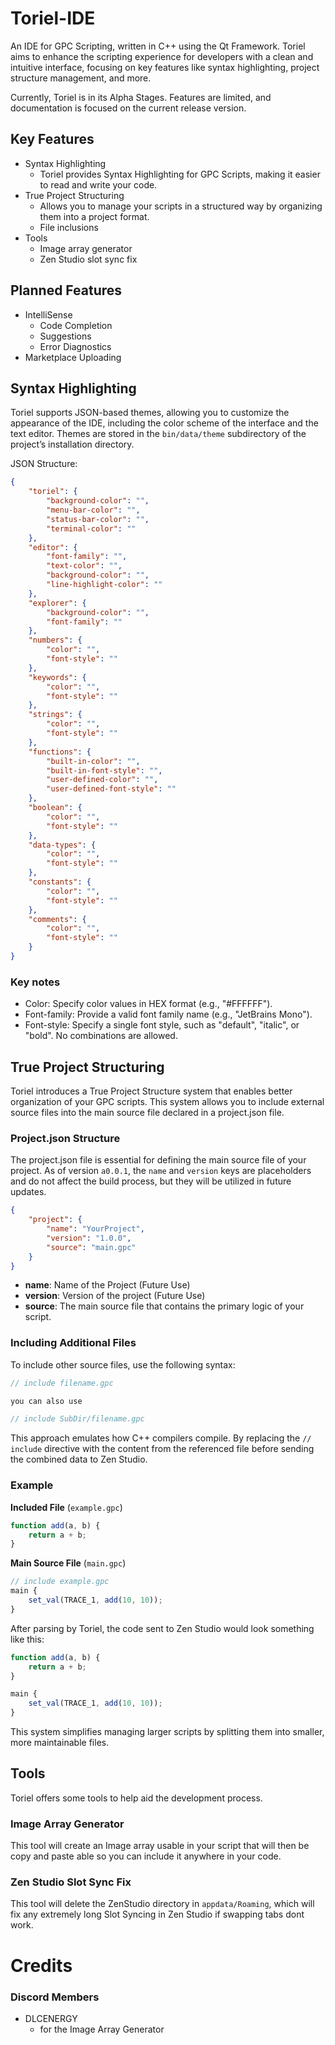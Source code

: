 # Toriel-IDE

An IDE for GPC Scripting, written in C++ using the Qt Framework. Toriel aims to enhance the scripting experience for developers with a clean and intuitive interface, focusing on key features like syntax highlighting, project structure management, and more.

Currently, Toriel is in its Alpha Stages. Features are limited, and documentation is focused on the current release version.

## Key Features

* Syntax Highlighting
    * Toriel provides Syntax Highlighting for GPC Scripts, making it easier to read and write your code.
* True Project Structuring
    * Allows you to manage your scripts in a structured way by organizing them into a project format.
    * File inclusions
* Tools
    * Image array generator
    * Zen Studio slot sync fix

## Planned Features
* IntelliSense
    * Code Completion
    * Suggestions
    * Error Diagnostics
* Marketplace Uploading

## Syntax Highlighting
Toriel supports JSON-based themes, allowing you to customize the appearance of the IDE, including the color scheme of the interface and the text editor. Themes are stored in the `bin/data/theme` subdirectory of the project’s installation directory.


JSON Structure:
```json
{
    "toriel": {
        "background-color": "",
        "menu-bar-color": "",
        "status-bar-color": "",
        "terminal-color": ""
    },
    "editor": {
        "font-family": "",
        "text-color": "",
        "background-color": "",
        "line-highlight-color": ""
    },
    "explorer": {
        "background-color": "",
        "font-family": ""
    },
    "numbers": {
        "color": "",
        "font-style": ""
    },
    "keywords": {
        "color": "",
        "font-style": ""
    },
    "strings": {
        "color": "",
        "font-style": ""
    },
    "functions": {
        "built-in-color": "",
        "built-in-font-style": "",
        "user-defined-color": "",
        "user-defined-font-style": ""
    },
    "boolean": {
        "color": "",
        "font-style": ""
    },
    "data-types": {
        "color": "",
        "font-style": ""
    },
    "constants": {
        "color": "",
        "font-style": ""
    },
    "comments": {
        "color": "",
        "font-style": ""
    }
}
```

### Key notes
* Color: Specify color values in HEX format (e.g., "#FFFFFF").
* Font-family: Provide a valid font family name (e.g., "JetBrains Mono").
* Font-style: Specify a single font style, such as "default", "italic", or "bold". No combinations are allowed.


## True Project Structuring
Toriel introduces a True Project Structure system that enables better organization of your GPC scripts. This system allows you to include external source files into the main source file declared in a project.json file.

### Project.json Structure

The project.json file is essential for defining the main source file of your project. As of version `a0.0.1`, the `name` and `version` keys are placeholders and do not affect the build process, but they will be utilized in future updates.
```json
{
    "project": {
        "name": "YourProject",
        "version": "1.0.0",
        "source": "main.gpc"
    }
}
```
* **name**: Name of the Project (Future Use)
* **version**: Version of the project (Future Use)
* **source**: The main source file that contains the primary logic of your script.

### Including Additional Files
To include other source files, use the following syntax:
```js
// include filename.gpc

you can also use

// include SubDir/filename.gpc
```
This approach emulates how C++ compilers compile. By replacing the `// include` directive with the content from the referenced file before sending the combined data to Zen Studio.

### Example
**Included File** (`example.gpc`)
```js
function add(a, b) {
    return a + b;
}
```
**Main Source File** (`main.gpc`)
```js
// include example.gpc
main {
    set_val(TRACE_1, add(10, 10));
}
```
After parsing by Toriel, the code sent to Zen Studio would look something like this:
```js
function add(a, b) {
    return a + b;
}

main {
    set_val(TRACE_1, add(10, 10));
}
```
This system simplifies managing larger scripts by splitting them into smaller, more maintainable files.

## Tools
Toriel offers some tools to help aid the development process.
### Image Array Generator
This tool will create an Image array usable in your script that will then be copy and paste able so you can include it anywhere in your code.
### Zen Studio Slot Sync Fix
This tool will delete the ZenStudio directory in `appdata/Roaming`, which will fix any extremely long Slot Syncing in Zen Studio if swapping tabs dont work.

# Credits

### Discord Members
* DLCENERGY
    * for the Image Array Generator
